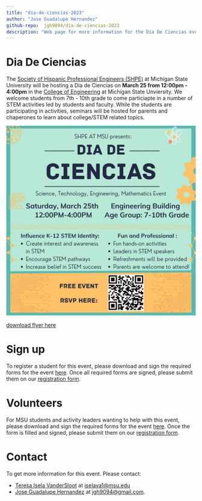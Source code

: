```yaml
---
title: "dia-de-ciencias-2023"
author: "Jose Guadalupe Hernandez"
github-repo:  jgh9094/dia-de-ciencias-2023
description: "Web page for more information for the Dia De Ciencias event hosted by the Society of Hispanic Professional Engineers (SHPE) chapter at Michigan State Univeristy."
---
```


# Dia De Ciencias

The [Society of Hispanic Professional Engineers (SHPE)](https://www.egr.msu.edu/studentgroups/society-hispanic-professional-engineers-shpe) at Michigan State University will be hosting a Dia de Ciencias on **March 25 from 12:00pm - 4:00pm** in the [College of Engineering](https://www.egr.msu.edu/) at Michigan State Unviersity.
We welcome students from 7th - 10th grade to come particiapte in a number of STEM activities led by students and faculty.
While the students are participating in activities, seminars will be hosted for  parents and chaperones to learn about college/STEM related topics.

![Event](./Imgs/dia-de-ciencias-flyer.jpg)

[download flyer here](./Imgs/dia-de-ciencias-flyer.jpg)

# Sign up

To register a student for this event, please download and sign the required forms for the event [here](./Forms/parent-consent-medical-media-forms.pdf).
Once all required forms are signed, please submit them on our [registration form](https://docs.google.com/forms/d/e/1FAIpQLScq0rwbPeqSQJWCn42HI3EZHU5IPaTW4PS-9tmat7FNv_jfww/viewform).

# Volunteers

For MSU students and activity leaders wanting to help with this event, please download and sign the required forms for the event [here](./Forms/dia-de-ciencias-cbc.pdf).
Once the form is filled and signed, please submit them on our [registration form](https://docs.google.com/forms/d/e/1FAIpQLSeE-FB6JSl1ySsEUaVx69DP0vD7dv-_TUZhxpFylovAFiFpTA/viewform).

# Contact

To get more information for this event.
Please contact:
- [Teresa Isela VanderSloot](https://www.egr.msu.edu/people/profile/iselava1) at <iselava1@msu.edu>
- [Jose Guadalupe Hernandez](https://jgh9094.github.io/) at <jgh9094@gmail.com>.